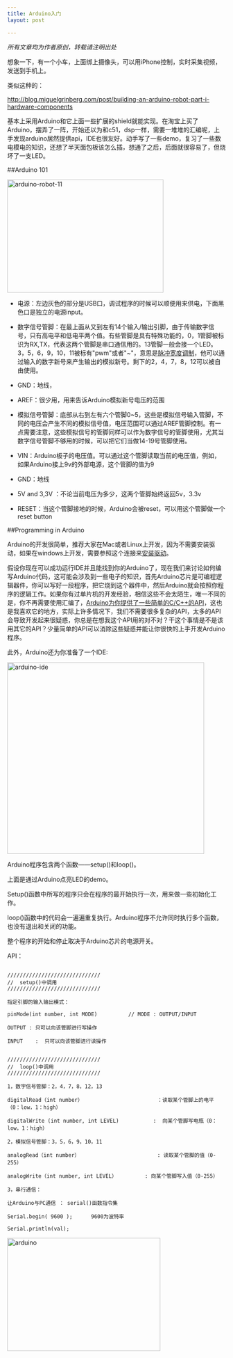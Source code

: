 ```yaml
---
title: Arduino入门
layout: post

---
```


<em>所有文章均为作者原创，转载请注明出处</em>

想象一下，有一个小车，上面绑上摄像头，可以用iPhone控制，实时采集视频，发送到手机上。

类似这种的：

<a href="http://blog.miguelgrinberg.com/post/building-an-arduino-robot-part-i-hardware-components">http://blog.miguelgrinberg.com/post/building-an-arduino-robot-part-i-hardware-components</a>

基本上采用Arduino和它上面一些扩展的shield就能实现。在淘宝上买了Arduino，摆弄了一阵，开始还以为和c51，dsp一样，需要一堆堆的汇编呢，上手发现arduino居然提供api，IDE也很友好。动手写了一些demo，复习了一些数电模电的知识，还想了半天面包板该怎么插，想通了之后，后面就很容易了，但烧坏了一支LED。


##Arduino 101

<a href="/blog/images/2013/07/arduino-robot-11.png"><img src="/blog/images/2013/07/arduino-robot-11.png" alt="arduino-robot-11" width="360" height="260" class="alignnone size-full wp-image-1026" /></a>

- 电源：左边灰色的部分是USB口，调试程序的时候可以顺便用来供电，下面黑色口是独立的电源input。

- 数字信号管脚：在最上面从又到左有14个输入/输出引脚，由于传输数字信号，只有高电平和低电平两个值。有些管脚是具有特殊功能的，0，1管脚被标识为RX,TX，代表这两个管脚是串口通信用的。13管脚一般会接一个LED。3，5，6，9，10，11被标有"pwm"或者"~"，意思是<a href="http://zh.wikipedia.org/zh-cn/%E8%84%88%E8%A1%9D%E5%AF%AC%E5%BA%A6%E8%AA%BF%E8%AE%8A">脉冲宽度调制</a>，他可以通过输入的数字新号来产生输出的模拟新号。剩下的2，4，7，8，12可以被自由使用。

- GND：地线，

- AREF：很少用，用来告诉Arduino模拟新号电压的范围

- 模拟信号管脚：底部从右到左有六个管脚0~5，这些是模拟信号输入管脚，不同的电压会产生不同的模拟信号值，电压范围可以通过AREF管脚控制。有一点需要注意，这些模拟信号的管脚同样可以作为数字信号的管脚使用，尤其当数字信号管脚不够用的时候，可以把它们当做14-19号管脚使用。

- VIN：Arduino板子的电压值。可以通过这个管脚读取当前的电压值，例如，如果Arduino接上9v的外部电源，这个管脚的值为9

- GND：地线

- 5V and 3,3V ：不论当前电压为多少，这两个管脚始终返回5v，3.3v 

- RESET：当这个管脚接地的时候，Arduino会被reset，可以用这个管脚做一个reset button



##Programming in Arduino

Arduino的开发很简单，推荐大家在Mac或者Linux上开发，因为不需要安装驱动，如果在windows上开发，需要参照这个连接来<a href="http://arduino.cc/en/Guide/windows#.UwmxNUKSwVI">安装驱动</a>。

假设你现在可以成功运行IDE并且能找到你的Arduino了，现在我们来讨论如何编写Arduino代码，这可能会涉及到一些电子的知识，首先Arduino芯片是可编程逻辑器件，你可以写好一段程序，把它烧到这个器件中，然后Arduino就会按照你程序的逻辑工作。如果你有过单片机的开发经验，相信这些不会太陌生，唯一不同的是，你不再需要使用汇编了，<a href="http://arduino.cc/en/Reference/HomePage#.Uwmzr0KSwVI">Arduino为你提供了一些简单的C/C++的API</a>，这也是我喜欢它的地方，实际上许多情况下，我们不需要很多复杂的API，太多的API会导致开发起来很疑惑，你总是在想我这个API用的对不对？干这个事情是不是该用其它的API？少量简单的API可以消除这些疑惑并能让你很快的上手开发Arduino程序。

此外，Arduino还为你准备了一个IDE:

<a href="/blog/images/2013/07/arduino-ide2.png"><img src="/blog/images/2013/07/arduino-ide2.png" alt="arduino-ide" width="454" height="440" class="alignnone size-full wp-image-1037" /></a>

Arduino程序包含两个函数——setup()和loop()。

上面是通过Arduino点亮LED的demo。

Setup()函数中所写的程序只会在程序的最开始执行一次，用来做一些初始化工作。

loop()函数中的代码会一遍遍重复执行。Arduino程序不允许同时执行多个函数，也没有退出和关闭的功能。

整个程序的开始和停止取决于Arduino芯片的电源开关。

API：

```

//////////////////////////////
//  setup()中调用
//////////////////////////////

指定引脚的输入输出模式：

pinMode(int number, int MODE)          // MODE : OUTPUT/INPUT

OUTPUT : 只可以向该管脚进行写操作

INPUT    :  只可以向该管脚进行读操作

```


```

//////////////////////////////
//  loop()中调用
//////////////////////////////

1，数字信号管脚：2，4，7，8，12，13

digitalRead（int number）                        ：读取某个管脚上的电平（0：low，1：high）

digitalWrite (int number, int LEVEL)           :  向某个管脚写电瓶（0：low，1：high）

2，模拟信号管脚：3，5，6，9，10，11

analogRead（int number）                         : 读取某个管脚的值（0-255）

analogWrite（int number, int LEVEL）         : 向某个管脚写入值（0-255）

3，串行通信：

让Arduino与PC通信 ： serial()函数指令集

Serial.begin( 9600 );      9600为波特率

Serial.println(val);

```

<a href="/blog/images/2013/11/arduino.png"><img src="/blog/images/2013/11/arduino.png" alt="arduino" width="353" height="260" class="alignnone size-full wp-image-239" /></a>